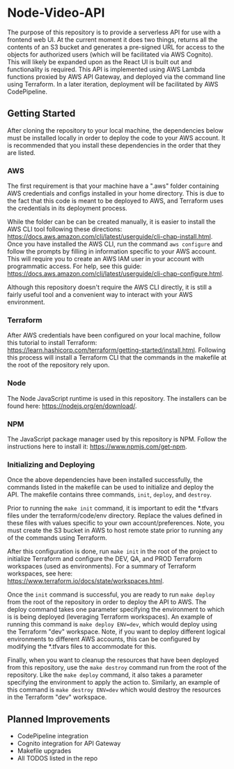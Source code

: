 # Node-Video-API

The purpose of this repository is to provide a serverless API for use with a frontend web UI. At the current moment it does two things, returns all the contents of an S3 bucket and generates a pre-signed URL for access to the objects for authorized users (which will be facilitated via AWS Cognito). This will likely be expanded upon as the React UI is built out and functionality is required. This API is implemented using AWS Lambda functions proxied by AWS API Gateway, and deployed via the command line using Terraform. In a later iteration, deployment will be facilitated by AWS CodePipeline.

## Getting Started

After cloning the repository to your local machine, the dependencies below must be installed locally in order to deploy the code to your AWS account. It is recommended that you install these dependencies in the order that they are listed.

### AWS

The first requirement is that your machine have a ".aws" folder containing AWS credentials and configs installed in your home directory. This is due to the fact that this code is meant to be deployed to AWS, and Terraform uses the credentials in its deployment process.

While the folder can be can be created manually, it is easier to install the AWS CLI tool following these directions: https://docs.aws.amazon.com/cli/latest/userguide/cli-chap-install.html. Once you have installed the AWS CLI, run the command `aws configure` and follow the prompts by filling in information specific to your AWS account. This will require you to create an AWS IAM user in your account with programmatic access. For help, see this guide: https://docs.aws.amazon.com/cli/latest/userguide/cli-chap-configure.html.

Although this repository doesn't require the AWS CLI directly, it is still a fairly useful tool and a convenient way to interact with your AWS environment.

### Terraform

After AWS credentials have been configured on your local machine, follow this tutorial to install Terraform: https://learn.hashicorp.com/terraform/getting-started/install.html. Following this process will install a Terraform CLI that the commands in the makefile at the root of the repository rely upon.

### Node

The Node JavaScript runtime is used in this repository. The installers can be found here: https://nodejs.org/en/download/.

### NPM

The JavaScript package manager used by this repository is NPM. Follow the instructions here to install it: https://www.npmjs.com/get-npm.

### Initializing and Deploying

Once the above dependencies have been installed successfully, the commands listed in the makefile can be used to initialize and deploy the API. The makefile contains three commands, `init`, `deploy`, and `destroy`.

Prior to running the `make init` command, it is important to edit the \*.tfvars files under the terraform/code/env directory. Replace the values defined in these files with values specific to your own account/preferences. Note, you must create the S3 bucket in AWS to host remote state prior to running any of the commands using Terraform.

After this configuration is done, run `make init` in the root of the project to initialize Terraform and configure the DEV, QA, and PROD Terraform workspaces (used as environments). For a summary of Terraform workspaces, see here: https://www.terraform.io/docs/state/workspaces.html.

Once the `init` command is successful, you are ready to run `make deploy` from the root of the repository in order to deploy the API to AWS. The deploy command takes one parameter specifying the environment to which is is being deployed (leveraging Terraform workspaces). An example of running this command is `make deploy ENV=dev`, which would deploy using the Terraform "dev" workspace. Note, if you want to deploy different logical environments to different AWS accounts, this can be configured by modifying the \*.tfvars files to accommodate for this.

Finally, when you want to cleanup the resources that have been deployed from this repository, use the `make destroy` command run from the root of the repository. Like the `make deploy` command, it also takes a parameter specifying the environment to apply the action to. Similarly, an example of this command is `make destroy ENV=dev` which would destroy the resources in the Terraform "dev" workspace.

## Planned Improvements

- CodePipeline integration
- Cognito integration for API Gateway
- Makefile upgrades
- All TODOS listed in the repo

